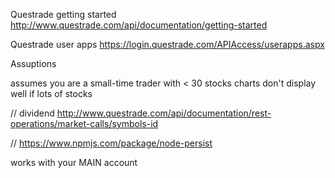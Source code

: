 Questrade getting started
http://www.questrade.com/api/documentation/getting-started 

Questrade user apps
https://login.questrade.com/APIAccess/userapps.aspx


Assuptions 

assumes you are a small-time trader with < 30 stocks
charts don't display well if lots of stocks


// dividend http://www.questrade.com/api/documentation/rest-operations/market-calls/symbols-id

  // https://www.npmjs.com/package/node-persist


works with your MAIN account
